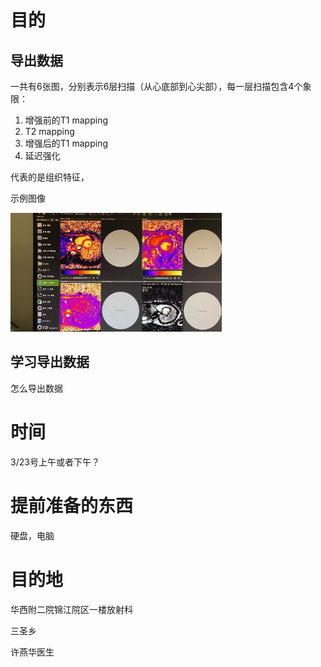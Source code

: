# 目的

## 导出数据

一共有6张图，分别表示6层扫描（从心底部到心尖部），每一层扫描包含4个象限：

1. 增强前的T1 mapping
2. T2 mapping
3. 增强后的T1 mapping
4. 延迟强化

代表的是组织特征，

示例图像

<img src="https://raw.githubusercontent.com/294coder/blog_img_bed/main/img2/202303221337716.jpg" alt="bb2bfe1db4c39c5cbfeaa5f083d5d0b" style="zoom: 33%;" />

## 学习导出数据

怎么导出数据

# 时间

3/23号上午或者下午？

# 提前准备的东西

硬盘，电脑

# 目的地

华西附二院锦江院区一楼放射科

三圣乡

许燕华医生

